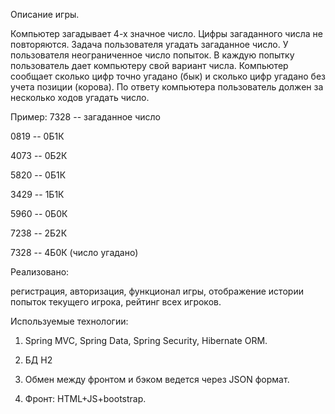 Описание игры.
 
   Компьютер загадывает 4-х значное число. Цифры загаданного числа не повторяются. Задача пользователя угадать загаданное число. У пользователя неограниченное число попыток. В каждую попытку пользователь дает компьютеру свой вариант числа. Компьютер сообщает сколько цифр точно угадано (бык) и сколько цифр угадано без учета позиции (корова). По ответу компьютера пользователь должен за несколько ходов угадать число.
   
   Пример:
   7328 -- загаданное число
   
   0819 -- 0Б1К
   
   4073 -- 0Б2К
   
   5820 -- 0Б1К
   
   3429 -- 1Б1К
   
   5960 -- 0Б0К
   
   7238 -- 2Б2К
   
   7328 -- 4Б0К (число угадано)

Реализовано:

регистрация, авторизация, функционал игры, отображение истории попыток текущего игрока, рейтинг всех игроков.

Используемые технологии:

1) Spring MVC, Spring Data, Spring Security, Hibernate ORM.

2) БД H2

3) Обмен между фронтом и бэком ведется через JSON формат. 

4) Фронт: HTML+JS+bootstrap.
